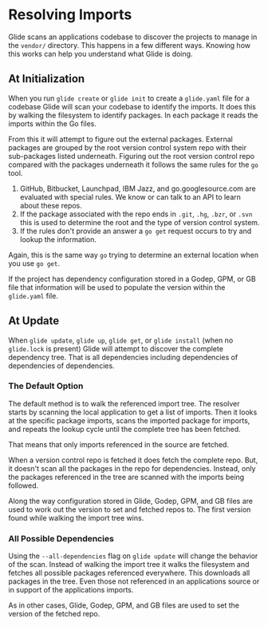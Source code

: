 # Resolving Imports

Glide scans an applications codebase to discover the projects to manage in the `vendor/` directory. This happens in a few different ways. Knowing how this works can help you understand what Glide is doing.

## At Initialization

When you run `glide create` or `glide init` to create a `glide.yaml` file for a codebase Glide will scan your codebase to identify the imports. It does this by walking the filesystem to identify packages. In each package it reads the imports within the Go files.

From this it will attempt to figure out the external packages. External packages are grouped by the root version control system repo with their sub-packages listed underneath. Figuring out the root version control repo compared with the packages underneath it follows the same rules for the `go` tool.

1. GitHub, Bitbucket, Launchpad, IBM Jazz, and go.googlesource.com are evaluated with special rules. We know or can talk to an API to learn about these repos.
2. If the package associated with the repo ends in `.git`, `.hg`, `.bzr`, or `.svn` this is used to determine the root and the type of version control system.
3. If the rules don't provide an answer a `go get` request occurs to try and lookup the information.

Again, this is the same way `go` trying to determine an external location when you use `go get`.

If the project has dependency configuration stored in a Godep, GPM, or GB file that information will be used to populate the version within the `glide.yaml` file.

## At Update

When `glide update`, `glide up`, `glide get`, or `glide install` (when no `glide.lock` is present) Glide will attempt to discover the complete dependency tree. That is all dependencies including dependencies of dependencies of dependencies.

### The Default Option

The default method is to walk the referenced import tree. The resolver starts by scanning the local application to get a list of imports. Then it looks at the specific package imports, scans the imported package for imports, and repeats the lookup cycle until the complete tree has been fetched.

That means that only imports referenced in the source are fetched.

When a version control repo is fetched it does fetch the complete repo. But, it doesn't scan all the packages in the repo for dependencies. Instead, only the packages referenced in the tree are scanned with the imports being followed.

Along the way configuration stored in Glide, Godep, GPM, and GB files are used to work out the version to set and fetched repos to. The first version found while walking the import tree wins.

### All Possible Dependencies

Using the `--all-dependencies` flag on `glide update` will change the behavior of the scan. Instead of walking the import tree it walks the filesystem and fetches all possible packages referenced everywhere. This downloads all packages in the tree. Even those not referenced in an applications source or in support of the applications imports.

As in other cases, Glide, Godep, GPM, and GB files are used to set the version of the fetched repo.
